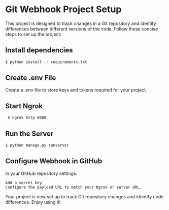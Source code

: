 # Git Webhook Project Setup
This project is designed to track changes in a Git repository and identify differences between different versions of the code. Follow these concise steps to set up the project:

## Install dependencies
  ```bash
  $ python install -r requirements.txt
  ```
##  Create .env File
Create a .env file to store keys and tokens required for your project.

## Start Ngrok
 ```bash
  $ ngrok http 8000
  ```
##  Run the Server
  ```bash
  $ python manage.py runserver
  ```

##  Configure Webhook in GitHub

 In your GitHub repository settings:

    Add a secret key.
    Configure the payload URL to match your Ngrok or server URL.

Your project is now set up to track Git repository changes and identify code differences. Enjoy using it!
  
